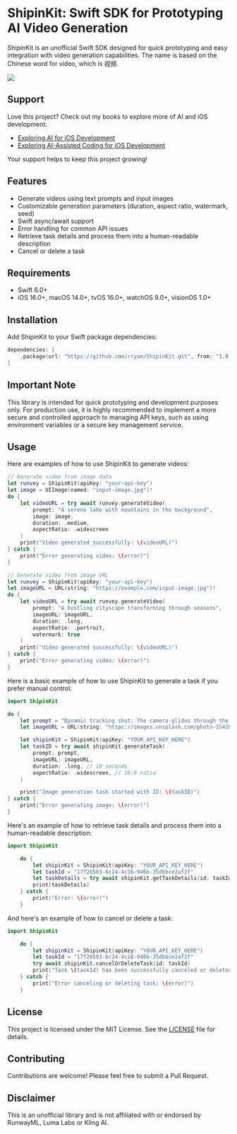 # ShipinKit: Swift SDK for Prototyping AI Video Generation

ShipinKit is an unofficial Swift SDK designed for quick prototyping and easy integration with video generation capabilities. The name is based on the Chinese word for video, which is 视频.

<a href="https://www.emergetools.com/app/example/ios/runveykit.RunveyKit/manual?utm_campaign=badge-data"><img src="https://img.shields.io/badge/dynamic/json?url=https%3A%2F%2Fwww.emergetools.com%2Fapi%2Fv2%2Fpublic_new_build%3FexampleId%3Drunveykit.RunveyKit%26platform%3Dios%26badgeOption%3Dversion_and_max_install_size%26buildType%3Dmanual&query=$.badgeMetadata&label=RunveyKit&logo=apple" /></a>

## Support

Love this project? Check out my books to explore more of AI and iOS development:
- [Exploring AI for iOS Development](https://academy.rudrank.com/product/ai)
- [Exploring AI-Assisted Coding for iOS Development](https://academy.rudrank.com/product/ai-assisted-coding)

Your support helps to keep this project growing!

## Features

- Generate videos using text prompts and input images
- Customizable generation parameters (duration, aspect ratio, watermark, seed)
- Swift async/await support
- Error handling for common API issues
- Retrieve task details and process them into a human-readable description
- Cancel or delete a task

## Requirements

- Swift 6.0+
- iOS 16.0+, macOS 14.0+, tvOS 16.0+, watchOS 9.0+, visionOS 1.0+

## Installation

Add ShipinKit to your Swift package dependencies:

```swift
dependencies: [
    .package(url: "https://github.com/rryam/ShipinKit.git", from: "1.0.0")
]
```

## Important Note

This library is intended for quick prototyping and development purposes only. For production use, it is highly recommended to implement a more secure and controlled approach to managing API keys, such as using environment variables or a secure key management service.

## Usage

Here are examples of how to use ShipinKit to generate videos:

```swift
// Generate video from image data
let runvey = ShipinKit(apiKey: "your-api-key")
let image = UIImage(named: "input-image.jpg")!
do {
    let videoURL = try await runvey.generateVideo(
        prompt: "A serene lake with mountains in the background",
        image: image,
        duration: .medium,
        aspectRatio: .widescreen
    )
    print("Video generated successfully: \(videoURL)")
} catch {
    print("Error generating video: \(error)")
}

// Generate video from image URL
let runvey = ShipinKit(apiKey: "your-api-key")
let imageURL = URL(string: "https://example.com/input-image.jpg")!
do {
    let videoURL = try await runvey.generateVideo(
        prompt: "A bustling cityscape transforming through seasons",
        imageURL: imageURL,
        duration: .long,
        aspectRatio: .portrait,
        watermark: true
    )
    print("Video generated successfully: \(videoURL)")
} catch {
    print("Error generating video: \(error)")
}
```

Here is a basic example of how to use ShipinKit to generate a task if you prefer manual control:

```swift
import ShipinKit

do {
    let prompt = "Dynamic tracking shot: The camera glides through the iconic Shibuya Crossing in Tokyo at night, capturing the bustling intersection bathed in vibrant neon lights. Countless pedestrians cross the wide intersection as towering digital billboards illuminate the scene with colorful advertisements. The wet pavement reflects the dazzling lights, creating a cinematic urban atmosphere."
    let imageURL = URL(string: "https://images.unsplash.com/photo-1542051841857-5f90071e7989?q=80&w=3270&auto=format&fit=crop&ixlib=rb-4.0.3&ixid=M3wxMjA3fDB8MHxwaG90by1wYWdlfHx8fGVufDB8fHx8fA%3D%3D")!

    let shipinKit = ShipinKit(apiKey: "YOUR_API_KEY_HERE")
    let taskID = try await shipinKit.generateTask(
        prompt: prompt,
        imageURL: imageURL,
        duration: .long, // 10 seconds
        aspectRatio: .widescreen, // 16:9 ratio
    )

    print("Image generation task started with ID: \(taskID)")
} catch {
    print("Error generating image: \(error)")
}
```

Here's an example of how to retrieve task details and process them into a human-readable description:

```swift
import ShipinKit

    do {
        let shipinKit = ShipinKit(apiKey: "YOUR_API_KEY_HERE")
        let taskId = "17f20503-6c24-4c16-946b-35dbbce2af2f"
        let taskDetails = try await shipinKit.getTaskDetails(id: taskId)
        print(taskDetails)
    } catch {
        print("Error: \(error)")
    }
```

And here's an example of how to cancel or delete a task:

```swift
import ShipinKit

    do {
        let shipinKit = ShipinKit(apiKey: "YOUR_API_KEY_HERE")
        let taskId = "17f20503-6c24-4c16-946b-35dbbce2af2f"
        try await shipinKit.cancelOrDeleteTask(id: taskId)
        print("Task \(taskId) has been successfully canceled or deleted.")
    } catch {
        print("Error canceling or deleting task: \(error)")
    }
```

## License

This project is licensed under the MIT License. See the [LICENSE](LICENSE) file for details.

## Contributing

Contributions are welcome! Please feel free to submit a Pull Request.

## Disclaimer

This is an unofficial library and is not affiliated with or endorsed by RunwayML, Luma Labs or Kling AI.
